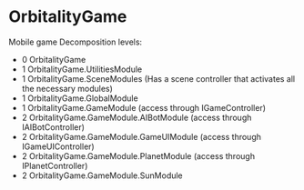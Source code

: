 # OrbitalityGame
Mobile game
Decomposition levels:
* 0 OrbitalityGame
* 1 OrbitalityGame.UtilitiesModule
* 1 OrbitalityGame.SceneModules (Has a scene controller that activates all the necessary modules)
* 1 OrbitalityGame.GlobalModule 
* 1 OrbitalityGame.GameModule (access through IGameController)
* 2 OrbitalityGame.GameModule.AIBotModule (access through IAIBotController)
* 2 OrbitalityGame.GameModule.GameUIModule (access through IGameUIController)
* 2 OrbitalityGame.GameModule.PlanetModule (access through IPlanetController)
* 2 OrbitalityGame.GameModule.SunModule
